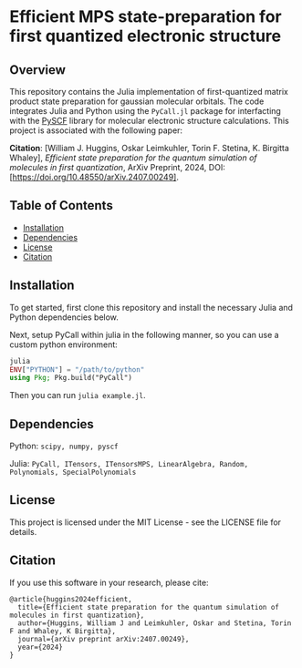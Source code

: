 # Efficient MPS state-preparation for first quantized electronic structure

## Overview

This repository contains the Julia implementation of first-quantized matrix product state preparation for gaussian molecular orbitals. The code integrates Julia and Python using the `PyCall.jl` package for interfacting with the [PySCF](https://github.com/pyscf/pyscf) library for molecular electronic structure calculations. This project is associated with the following paper:

**Citation**: [William J. Huggins, Oskar Leimkuhler, Torin F. Stetina, K. Birgitta Whaley], *Efficient state preparation for the quantum simulation of molecules in first
quantization*, ArXiv Preprint, 2024, DOI: [https://doi.org/10.48550/arXiv.2407.00249].

## Table of Contents

- [Installation](#installation)
- [Dependencies](#dependencies)
- [License](#license)
- [Citation](#citation)

## Installation

To get started, first clone this repository and install the necessary Julia and Python dependencies below. 

Next, setup PyCall within julia in the following manner, so you can use a custom python environment:

```julia
julia 
ENV["PYTHON"] = "/path/to/python"
using Pkg; Pkg.build("PyCall")
```

Then you can run `julia example.jl`.


## Dependencies

Python: `scipy, numpy, pyscf`

Julia: `PyCall, ITensors, ITensorsMPS, LinearAlgebra, Random, Polynomials, SpecialPolynomials`

## License
This project is licensed under the MIT License - see the LICENSE file for details.

## Citation
If you use this software in your research, please cite:

```
@article{huggins2024efficient,
  title={Efficient state preparation for the quantum simulation of molecules in first quantization},
  author={Huggins, William J and Leimkuhler, Oskar and Stetina, Torin F and Whaley, K Birgitta},
  journal={arXiv preprint arXiv:2407.00249},
  year={2024}
}
```
